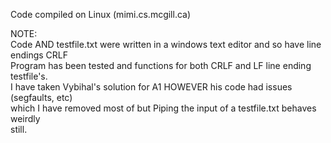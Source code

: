 Code compiled on Linux (mimi.cs.mcgill.ca)  
  
NOTE:  
	Code AND testfile.txt were written in a windows text editor and so have line endings CRLF  
	Program has been tested and functions for both CRLF and LF line ending testfile's.  
	I have taken Vybihal's solution for A1 HOWEVER his code had issues (segfaults, etc)  
	which I have removed most of but Piping the input of a testfile.txt behaves weirdly  
	still.